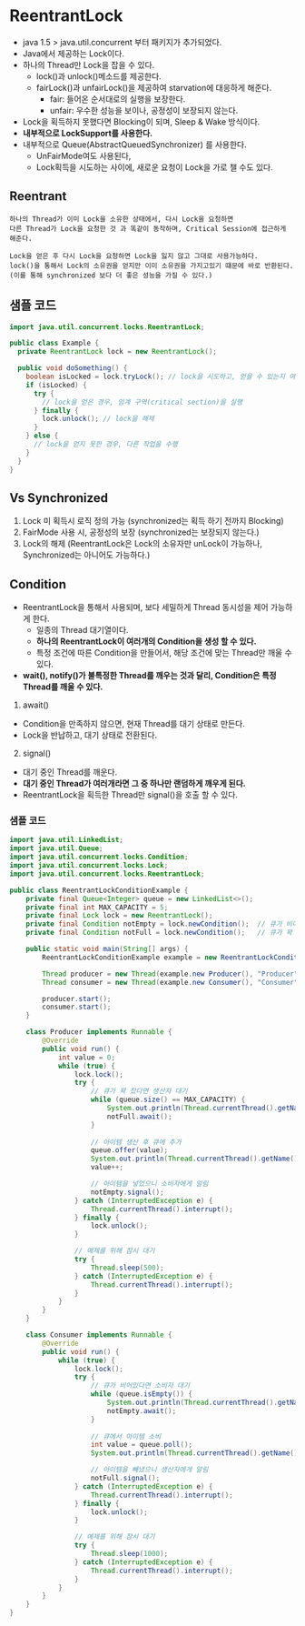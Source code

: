 # ReentrantLock
- java 1.5 > java.util.concurrent 부터 패키지가 추가되었다.
- Java에서 제공하는 Lock이다.
- 하나의 Thread만 Lock을 잡을 수 있다.
  - lock()과 unlock()메소드를 제공한다.
  - fairLock()과 unfairLock()을 제공하여 starvation에 대응하게 해준다.
    - fair: 들어온 순서대로의 실행을 보장한다.
    - unfair: 우수한 성능을 보이나, 공정성이 보장되지 않는다.
- Lock을 획득하지 못했다면 Blocking이 되며, Sleep & Wake 방식이다.
- **내부적으로 LockSupport를 사용한다.**
- 내부적으로 Queue(AbstractQueuedSynchronizer) 를 사용한다.
  - UnFairMode여도 사용된다,
  - Lock획득을 시도하는 사이에, 새로운 요청이 Lock을 가로 챌 수도 있다.
## Reentrant
```text
하나의 Thread가 이미 Lock을 소유한 상태에서, 다시 Lock을 요청하면
다른 Thread가 Lock을 요청한 것 과 똑같이 동작하며, Critical Session에 접근하게 해준다.

Lock을 얻은 후 다시 Lock을 요청하면 Lock을 잃지 않고 그대로 사용가능하다.
lock()을 통해서 Lock의 소유권을 얻지만 이미 소유권을 가지고있기 떄문에 바로 반환된다.
(이를 통해 synchronized 보다 더 좋은 성능을 가질 수 있다.)
```

## 샘플 코드
```java
import java.util.concurrent.locks.ReentrantLock;

public class Example {
  private ReentrantLock lock = new ReentrantLock();

  public void doSomething() {
    boolean isLocked = lock.tryLock(); // lock을 시도하고, 얻을 수 있는지 여부를 반환
    if (isLocked) {
      try {
        // lock을 얻은 경우, 임계 구역(critical section)을 실행
      } finally {
        lock.unlock(); // lock을 해제
      }
    } else {
      // lock을 얻지 못한 경우, 다른 작업을 수행
    }
  }
}
```


## Vs Synchronized
1. Lock 미 획득시 로직 정의 가능 (synchronized는 획득 하기 전까지 Blocking) 
2. FairMode 사용 시, 공정성의 보장 (synchronized는 보장되지 않는다.)
3. Lock의 해제 (ReentrantLock은 Lock의 소유자만 unLock이 가능하나, Synchronized는 아니어도 가능하다.)

## Condition
- ReentrantLock을 통해서 사용되며, 보다 세밀하게 Thread 동시성을 제어 가능하게 한다.
  - 일종의 Thread 대기열이다.
  - **하나의 ReentrantLock이 여러개의 Condition을 생성 할 수 있다.**
  - 특정 조건에 따른 Condition을 만들어서, 해당 조건에 맞는 Thread만 깨울 수 있다.
- **wait(), notify()가 불특정한 Thread를 깨우는 것과 달리, Condition은 특정 Thread를 깨울 수 있다.**

1. await()
- Condition을 만족하지 않으면, 현재 Thread를 대기 상태로 만든다.
- Lock을 반납하고, 대기 상태로 전환된다.

2. signal()
- 대기 중인 Thread를 깨운다.
- **대기 중인 Thread가 여러개라면 그 중 하나만 랜덤하게 깨우게 된다.**
- ReentrantLock을 획득한 Thread만 signal()을 호출 할 수 있다.

### 샘플 코드
```java
import java.util.LinkedList;
import java.util.Queue;
import java.util.concurrent.locks.Condition;
import java.util.concurrent.locks.Lock;
import java.util.concurrent.locks.ReentrantLock;

public class ReentrantLockConditionExample {
    private final Queue<Integer> queue = new LinkedList<>();
    private final int MAX_CAPACITY = 5;
    private final Lock lock = new ReentrantLock();
    private final Condition notEmpty = lock.newCondition();  // 큐가 비어있지 않음을 알리는 Condition
    private final Condition notFull = lock.newCondition();   // 큐가 꽉 차있지 않음을 알리는 Condition

    public static void main(String[] args) {
        ReentrantLockConditionExample example = new ReentrantLockConditionExample();

        Thread producer = new Thread(example.new Producer(), "Producer");
        Thread consumer = new Thread(example.new Consumer(), "Consumer");

        producer.start();
        consumer.start();
    }

    class Producer implements Runnable {
        @Override
        public void run() {
            int value = 0;
            while (true) {
                lock.lock();
                try {
                    // 큐가 꽉 찼다면 생산자 대기
                    while (queue.size() == MAX_CAPACITY) {
                        System.out.println(Thread.currentThread().getName() + " 대기: 큐가 가득 참");
                        notFull.await();
                    }
                    
                    // 아이템 생산 후 큐에 추가
                    queue.offer(value);
                    System.out.println(Thread.currentThread().getName() + " 생산: " + value);
                    value++;

                    // 아이템을 넣었으니 소비자에게 알림
                    notEmpty.signal();
                } catch (InterruptedException e) {
                    Thread.currentThread().interrupt();
                } finally {
                    lock.unlock();
                }

                // 예제를 위해 잠시 대기
                try {
                    Thread.sleep(500);
                } catch (InterruptedException e) {
                    Thread.currentThread().interrupt();
                }
            }
        }
    }

    class Consumer implements Runnable {
        @Override
        public void run() {
            while (true) {
                lock.lock();
                try {
                    // 큐가 비어있다면 소비자 대기
                    while (queue.isEmpty()) {
                        System.out.println(Thread.currentThread().getName() + " 대기: 큐가 비었음");
                        notEmpty.await();
                    }
                    
                    // 큐에서 아이템 소비
                    int value = queue.poll();
                    System.out.println(Thread.currentThread().getName() + " 소비: " + value);

                    // 아이템을 빼냈으니 생산자에게 알림
                    notFull.signal();
                } catch (InterruptedException e) {
                    Thread.currentThread().interrupt();
                } finally {
                    lock.unlock();
                }

                // 예제를 위해 잠시 대기
                try {
                    Thread.sleep(1000);
                } catch (InterruptedException e) {
                    Thread.currentThread().interrupt();
                }
            }
        }
    }
}
```
